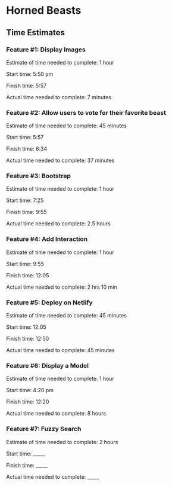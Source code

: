 # Horned Beasts

## Time Estimates

### Feature #1: Display Images

Estimate of time needed to complete: 1 hour

Start time: 5:50 pm

Finish time: 5:57

Actual time needed to complete: 7 minutes

### Feature #2: Allow users to vote for their favorite beast

Estimate of time needed to complete: 45 minutes

Start time: 5:57

Finish time: 6:34

Actual time needed to complete: 37 minutes

### Feature #3: Bootstrap

Estimate of time needed to complete: 1 hour

Start time: 7:25

Finish time: 9:55

Actual time needed to complete: 2.5 hours

### Feature #4: Add Interaction

Estimate of time needed to complete: 1 hour

Start time: 9:55

Finish time: 12:05

Actual time needed to complete: 2 hrs 10 min

### Feature #5: Deploy on Netlify

Estimate of time needed to complete: 45 minutes

Start time: 12:05

Finish time: 12:50

Actual time needed to complete: 45 minutes

### Feature #6: Display a Model

Estimate of time needed to complete: 1 hour

Start time: 4:20 pm

Finish time: 12:20

Actual time needed to complete: 8 hours

### Feature #7: Fuzzy Search

Estimate of time needed to complete: 2 hours

Start time: _____

Finish time: _____

Actual time needed to complete: _____
